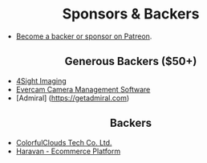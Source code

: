 <h1 align="center">Sponsors &amp; Backers</h1>

- [Become a backer or sponsor on Patreon](https://www.patreon.com/seaweedfs).

<h2 align="center">Generous Backers ($50+)</h2>

- [4Sight Imaging](https://www.4sightimaging.com/)
- [Evercam Camera Management Software](https://evercam.io/)
- [Admiral] (https://getadmiral.com)

<h2 align="center">Backers</h2>

- [ColorfulClouds Tech Co. Ltd.](https://caiyunai.com/)
- [Haravan - Ecommerce Platform](https://www.haravan.com)

